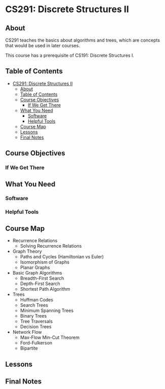 # CS291: Discrete Structures II

## About

CS291 teaches the basics about algorithms and trees, which are concepts that would be used in later courses.

This course has a prerequisite of CS191: Discrete Structures I.

## Table of Contents

- [CS291: Discrete Structures II](#CS291-Discrete-Structures-II)
  - [About](#About)
  - [Table of Contents](#Table-of-Contents)
  - [Course Objectives](#Course-Objectives)
    - [If We Get There](#If-We-Get-There)
  - [What You Need](#What-You-Need)
    - [Software](#Software)
    - [Helpful Tools](#Helpful-Tools)
  - [Course Map](#Course-Map)
  - [Lessons](#Lessons)
  - [Final Notes](#Final-Notes)

## Course Objectives

### If We Get There

## What You Need

### Software

### Helpful Tools

## Course Map

- Recurrence Relations
  - Solving Recurrence Relations
- Graph Theory
  - Paths and Cycles (Hamiltonian vs Euler)
  - Isomorphism of Graphs
  - Planar Graphs
- Basic Graph Algorithms
  - Breadth-First Search
  - Depth-First Search
  - Shortest Path Algorithm
- Trees
  - Huffman Codes
  - Search Trees 
  - Minimum Spanning Trees
  - Binary Trees
  - Tree Traversals
  - Decision Trees
- Network Flow
  - Max-Flow Min-Cut Theorem
  - Ford-Fulkerson
  - Bipartite

## Lessons

## Final Notes
